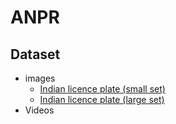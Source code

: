 # ANPR



## Dataset
- images
    - [Indian licence plate (small set)](https://www.kaggle.com/datasets/saisirishan/indian-vehicle-dataset?select=State-wise_OLX)
    - [Indian licence plate (large set)](https://www.kaggle.com/datasets/gauravsanwal/indian-licence-plate)             
    <!--downloaded in Dataset folder in D drive-->
- Videos
    <!-- - [traffic video](https://www.youtube.com/watch?v=MNn9qKG2UFI&list=PLcQZGj9lFR7y5WikozDSrdk6UCtAnM9mB) -->